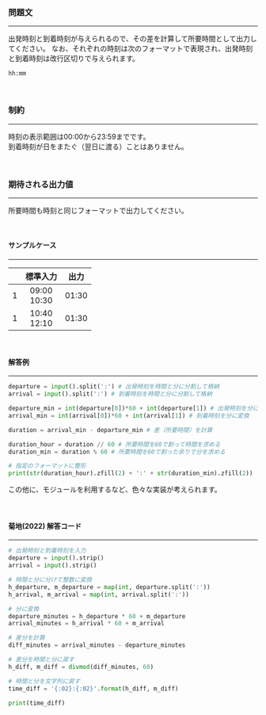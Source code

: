 ### __問題文__
***
出発時刻と到着時刻が与えられるので、その差を計算して所要時間として出力してください。
なお、それぞれの時刻は次のフォーマットで表現され、出発時刻と到着時刻は改行区切りで与えられます。
```
hh:mm
```

<br>

### __制約__
***
時刻の表示範囲は00:00から23:59までです。  
到着時刻が日をまたぐ（翌日に渡る）ことはありません。

<br>

### __期待される出力値__
***
所要時間も時刻と同じフォーマットで出力してください。

<br>

#### サンプルケース
***
||標準入力|出力|
|:-:|:-:|:-:|
|1|09:00<br>10:30|01:30|
|1|10:40<br>12:10|01:30|

<br>

#### 解答例
***

```python
departure = input().split(':') # 出発時刻を時間と分に分割して格納
arrival = input().split(':') # 到着時刻を時間と分に分割して格納

departure_min = int(departure[0])*60 + int(departure[1]) # 出発時刻を分に変換
arrival_min = int(arrival[0])*60 + int(arrival[1]) # 到着時刻を分に変換

duration = arrival_min - departure_min # 差（所要時間）を計算

duration_hour = duration // 60 # 所要時間を60で割って時間を求める
duration_min = duration % 60 # 所要時間を60で割った余りで分を求める

# 指定のフォーマットに整形
print(str(duration_hour).zfill(2) + ':' + str(duration_min).zfill(2))
```

この他に、モジュールを利用するなど、色々な実装が考えられます。
</br>
</br>
</br>

#### 菊地(2022) 解答コード
***

```python
# 出発時刻と到着時刻を入力
departure = input().strip()
arrival = input().strip()

# 時間と分に分けて整数に変換
h_departure, m_departure = map(int, departure.split(':'))
h_arrival, m_arrival = map(int, arrival.split(':'))

# 分に変換
departure_minutes = h_departure * 60 + m_departure
arrival_minutes = h_arrival * 60 + m_arrival

# 差分を計算
diff_minutes = arrival_minutes - departure_minutes

# 差分を時間と分に戻す
h_diff, m_diff = divmod(diff_minutes, 60)

# 時間と分を文字列に戻す
time_diff = '{:02}:{:02}'.format(h_diff, m_diff)

print(time_diff)

```